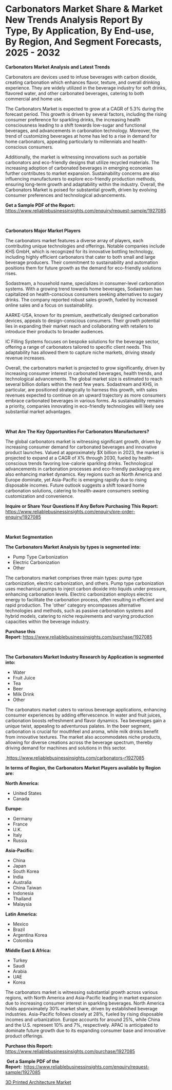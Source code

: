 <p><h1>Carbonators Market Share & Market New Trends Analysis Report By Type, By Application, By End-use, By Region, And Segment Forecasts, 2025 - 2032</h1></p><p><strong>Carbonators Market Analysis and Latest Trends</strong></p>
<p><p>Carbonators are devices used to infuse beverages with carbon dioxide, creating carbonation which enhances flavor, texture, and overall drinking experience. They are widely utilized in the beverage industry for soft drinks, flavored water, and other carbonated beverages, catering to both commercial and home use.</p><p>The Carbonators Market is expected to grow at a CAGR of 5.3% during the forecast period. This growth is driven by several factors, including the rising consumer preference for sparkling drinks, the increasing health consciousness leading to a shift towards low-sugar and functional beverages, and advancements in carbonation technology. Moreover, the trend of customizing beverages at home has led to a rise in demand for home carbonators, appealing particularly to millennials and health-conscious consumers.</p><p>Additionally, the market is witnessing innovations such as portable carbonators and eco-friendly designs that utilize recycled materials. The increasing adoption of carbonated beverages in emerging economies further contributes to market expansion. Sustainability concerns are also influencing manufacturers to explore eco-friendly production methods, ensuring long-term growth and adaptability within the industry. Overall, the Carbonators Market is poised for substantial growth, driven by evolving consumer preferences and technological advancements.</p></p>
<p><strong>Get a Sample PDF of the Report:&nbsp;</strong> <a href="https://www.reliablebusinessinsights.com/enquiry/request-sample/1927085?utm_campaign=3003&utm_medium=2&utm_source=Github&utm_content=ia&utm_term=08042025&utm_id=carbonators">https://www.reliablebusinessinsights.com/enquiry/request-sample/1927085</a></p>
<p>&nbsp;</p>
<p><strong>Carbonators Major Market Players</strong></p>
<p><p>The carbonators market features a diverse array of players, each contributing unique technologies and offerings. Notable companies include KHS GmbH, which is recognized for its innovative bottling technology, including highly efficient carbonators that cater to both small and large beverage producers. Their commitment to sustainability and automation positions them for future growth as the demand for eco-friendly solutions rises.</p><p>Sodastream, a household name, specializes in consumer-level carbonation systems. With a growing trend towards home beverages, Sodastream has capitalized on health-conscious consumers seeking alternatives to sugary drinks. The company reported robust sales growth, fueled by increased online sales and a focus on sustainability.</p><p>AARKE-USA, known for its premium, aesthetically designed carbonation devices, appeals to design-conscious consumers. Their growth potential lies in expanding their market reach and collaborating with retailers to introduce their products to broader audiences.</p><p>IC Filling Systems focuses on bespoke solutions for the beverage sector, offering a range of carbonators tailored to specific client needs. This adaptability has allowed them to capture niche markets, driving steady revenue increases.</p><p>Overall, the carbonators market is projected to grow significantly, driven by increasing consumer interest in carbonated beverages, health trends, and technological advancements. The global market size is estimated to reach several billion dollars within the next few years. Sodastream and KHS, in particular, are positioned strategically to harness this growth, with sales revenues expected to continue on an upward trajectory as more consumers embrace carbonated beverages in various forms. As sustainability remains a priority, companies innovating in eco-friendly technologies will likely see substantial market advantages.</p></p>
<p>&nbsp;</p>
<p><strong>What Are The Key Opportunities For Carbonators Manufacturers?</strong></p>
<p><p>The global carbonators market is witnessing significant growth, driven by increasing consumer demand for carbonated beverages and innovative product launches. Valued at approximately $X billion in 2023, the market is projected to expand at a CAGR of X% through 2030, fueled by health-conscious trends favoring low-calorie sparkling drinks. Technological advancements in carbonation processes and eco-friendly packaging are also enhancing market dynamics. Key regions such as North America and Europe dominate, yet Asia-Pacific is emerging rapidly due to rising disposable incomes. Future outlook suggests a shift toward home carbonation solutions, catering to health-aware consumers seeking customization and convenience.</p></p>
<p><strong>Inquire or Share Your Questions If Any Before Purchasing This Report:</strong> <a href="https://www.reliablebusinessinsights.com/enquiry/pre-order-enquiry/1927085?utm_campaign=3003&utm_medium=2&utm_source=Github&utm_content=ia&utm_term=08042025&utm_id=carbonators">https://www.reliablebusinessinsights.com/enquiry/pre-order-enquiry/1927085</a></p>
<p>&nbsp;</p>
<p><strong>Market Segmentation</strong></p>
<p><strong>The Carbonators Market Analysis by types is segmented into:</strong></p>
<p><ul><li>Pump Type Carbonization</li><li>Electric Carbonization</li><li>Other</li></ul></p>
<p><p>The carbonators market comprises three main types: pump type carbonization, electric carbonization, and others. Pump type carbonization uses mechanical pumps to inject carbon dioxide into liquids under pressure, enhancing carbonation levels. Electric carbonization employs electric energy to facilitate the carbonation process, often resulting in efficient and rapid production. The 'other' category encompasses alternative technologies and methods, such as passive carbonation systems and hybrid models, catering to niche requirements and varying production capacities within the beverage industry.</p></p>
<p><strong>Purchase this Report:&nbsp;</strong><a href="https://www.reliablebusinessinsights.com/purchase/1927085?utm_campaign=3003&utm_medium=2&utm_source=Github&utm_content=ia&utm_term=08042025&utm_id=carbonators">https://www.reliablebusinessinsights.com/purchase/1927085</a></p>
<p>&nbsp;</p>
<p><strong>The Carbonators Market Industry Research by Application is segmented into:</strong></p>
<p><ul><li>Water</li><li>Fruit Juice</li><li>Tea</li><li>Beer</li><li>Milk Drink</li><li>Other</li></ul></p>
<p><p>The carbonators market caters to various beverage applications, enhancing consumer experiences by adding effervescence. In water and fruit juices, carbonation boosts refreshment and flavor dynamics. Tea beverages gain a unique twist, appealing to adventurous palates. In the beer segment, carbonation is crucial for mouthfeel and aroma, while milk drinks benefit from innovative textures. The market also accommodates niche products, allowing for diverse creations across the beverage spectrum, thereby driving demand for machines and solutions in this sector.</p></p>
<p><a href="https://www.reliablebusinessinsights.com/carbonators-r1927085?utm_campaign=3003&utm_medium=2&utm_source=Github&utm_content=ia&utm_term=08042025&utm_id=carbonators">&nbsp;https://www.reliablebusinessinsights.com/carbonators-r1927085</a></p>
<p><strong>In terms of Region, the Carbonators Market Players available by Region are:</strong></p>
<p>
    <p> <strong> North America: </strong>
        <ul>
            <li>United States</li>
            <li>Canada</li>
        </ul>
        </p> 
    <p> <strong> Europe: </strong>
        <ul>
            <li>Germany</li>
            <li>France</li>
            <li>U.K.</li>
            <li>Italy</li>
            <li>Russia</li>
        </ul>
        </p> 
    <p> <strong> Asia-Pacific: </strong>
        <ul>
            <li>China</li>
            <li>Japan</li>
            <li>South Korea</li>
            <li>India</li>
            <li>Australia</li>
            <li>China Taiwan</li>
            <li>Indonesia</li>
            <li>Thailand</li>
            <li>Malaysia</li>
        </ul>
        </p> 
    <p> <strong> Latin America: </strong>
        <ul>
            <li>Mexico</li>
            <li>Brazil</li>
            <li>Argentina Korea</li>
            <li>Colombia</li>
        </ul>
        </p> 
    <p> <strong> Middle East & Africa: </strong>
        <ul>
            <li>Turkey</li>
            <li>Saudi</li>
            <li>Arabia</li>
            <li>UAE</li>
            <li>Korea</li>
        </ul>
    </p>
    </p>
<p><p>The carbonators market is witnessing substantial growth across various regions, with North America and Asia-Pacific leading in market expansion due to increasing consumer interest in sparkling beverages. North America holds approximately 30% market share, driven by established beverage industries. Asia-Pacific follows closely at 28%, fueled by rising disposable incomes and urbanization. Europe accounts for around 25%, while China and the U.S. represent 10% and 7%, respectively. APAC is anticipated to dominate future growth due to its expanding consumer base and innovative product offerings.</p></p>
<p><strong>Purchase this Report: </strong><a href="https://www.reliablebusinessinsights.com/purchase/1927085?utm_campaign=3003&utm_medium=2&utm_source=Github&utm_content=ia&utm_term=08042025&utm_id=carbonators">https://www.reliablebusinessinsights.com/purchase/1927085</a></p>
<p>&nbsp;<strong>Get a Sample PDF of the Report:&nbsp;&nbsp;</strong><a href="https://www.reliablebusinessinsights.com/enquiry/request-sample/1927085?utm_campaign=3003&utm_medium=2&utm_source=Github&utm_content=ia&utm_term=08042025&utm_id=carbonators">https://www.reliablebusinessinsights.com/enquiry/request-sample/1927085</a></p>
<p><strong></strong></p>
<p><p><a href="https://github.com/popupioo/Market-Research-Report-List-1/blob/main/3d-printed-architecture-market.md?utm_campaign=3003&utm_medium=2&utm_source=Github&utm_content=ia&utm_term=08042025&utm_id=carbonators">3D Printed Architecture Market</a></p></p>
